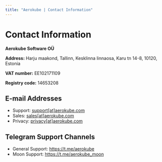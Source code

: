 ```yaml
---
title: "Aerokube | Contact Information"
---
```

# Contact Information

**Aerokube Software OÜ**

**Address:** Harju maakond, Tallinn, Kesklinna linnaosa, Karu tn 14-8, 10120, Estonia

**VAT number:** EE102171109

**Registry code:** 14653208

## E-mail Addresses

* Support: [support\[at\]aerokube.com](mailto:support@aerokube.com)
* Sales: [sales\[at\]aerokube.com](mailto:sales@aerokube.com)
* Privacy: [privacy\[at\]aerokube.com](mailto:privacy@aerokube.com)

## Telegram Support Channels

* General Support: https://t.me/aerokube
* Moon Support: https://t.me/aerokube_moon

